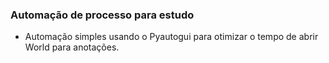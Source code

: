 ### Automação de processo para estudo 

- Automação simples usando o Pyautogui para otimizar o tempo de abrir World para anotações.
